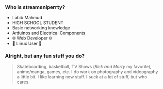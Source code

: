 ### Who is streamsniperrty?
- Labib Mahmud
- HIGH SCHOOL STUDENT
- Basic networking knowledge
- Arduinos and Electrical Components
- 🌐 Web Developer 🌐
- 🐧 Linux User 🐧

### Alright, but any fun stuff you do?
> Skateboarding, basketball, TV Shows (*Rick and Morty* my favorite), anime/manga, games, etc. I do work on photography and videography a little bit. I  like learning new stuff. I suck at a lot of stuff, but who cares.

<!---
streamsniperrty/streamsniperrty is a ✨ special ✨ repository because its `README.md` (this file) appears on your GitHub profile.
You can click the Preview link to take a look at your changes.
--->
